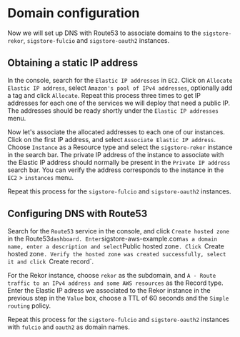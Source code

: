 # Domain configuration

Now we will set up DNS with Route53 to associate domains to the `sigstore-rekor`, `sigstore-fulcio` and `sigstore-oauth2` instances.

## Obtaining a static IP address

In the console, search for the `Elastic IP addresses` in `EC2`.
Click on `Allocate Elastic IP address`, select `Amazon's pool of IPv4 addresses`, optionally add a tag and click `Allocate`.
Repeat this process three times to get IP addresses for each one of the services we will deploy that need a public IP.
The addresses should be ready shortly under the `Elastic IP addresses` menu.

Now let's associate the allocated addresses to each one of our instances.
Click on the first IP address, and select `Associate Elastic IP address`.
Choose `Instance` as a Resource type and select the `sigstore-rekor` instance in the search bar.
The private IP address of the instance to associate with the Elastic IP address should normally be present in the `Private IP address` search bar. You can verify the address corresponds to the instance in the `EC2` > `instances` menu.

Repeat this process for the `sigstore-fulcio` and `sigstore-oauth2` instances.

## Configuring DNS with Route53

Search for the `Route53` service in the console, and click `Create hosted zone` in the Route53` dashboard.
Enter `sigstore-aws-example.com` as a domain name, enter a description and select `Public hosted zone`. Click `Create hosted zone`.
Verify the hosted zone was created successfully, select it and click `Create record`.

For the Rekor instance, choose `rekor` as the subdomain, and `A - Route traffic to an IPv4 address and some AWS resources` as the Record type.
Enter the Elastic IP adress we associated to the Rekor instance in the previous step in the `Value` box, choose a TTL of 60 seconds and the `Simple routing` policy.


Repeat this process for the `sigstore-fulcio` and `sigstore-oauth2` instances with `fulcio` and `oauth2` as domain names.
